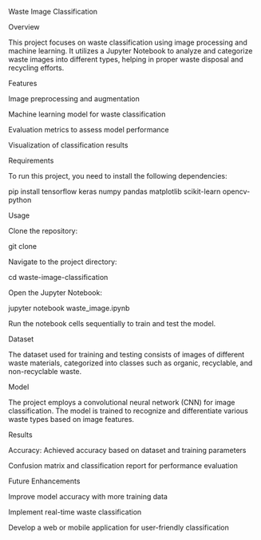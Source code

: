 
Waste Image Classification

Overview

This project focuses on waste classification using image processing and machine learning. It utilizes a Jupyter Notebook to analyze and categorize waste images into different types, helping in proper waste disposal and recycling efforts.

Features

Image preprocessing and augmentation

Machine learning model for waste classification

Evaluation metrics to assess model performance

Visualization of classification results

Requirements

To run this project, you need to install the following dependencies:

pip install tensorflow keras numpy pandas matplotlib scikit-learn opencv-python

Usage

Clone the repository:

git clone <repository-url>

Navigate to the project directory:

cd waste-image-classification

Open the Jupyter Notebook:

jupyter notebook waste_image.ipynb

Run the notebook cells sequentially to train and test the model.

Dataset

The dataset used for training and testing consists of images of different waste materials, categorized into classes such as organic, recyclable, and non-recyclable waste.

Model

The project employs a convolutional neural network (CNN) for image classification. The model is trained to recognize and differentiate various waste types based on image features.

Results

Accuracy: Achieved accuracy based on dataset and training parameters

Confusion matrix and classification report for performance evaluation

Future Enhancements

Improve model accuracy with more training data

Implement real-time waste classification

Develop a web or mobile application for user-friendly classification
